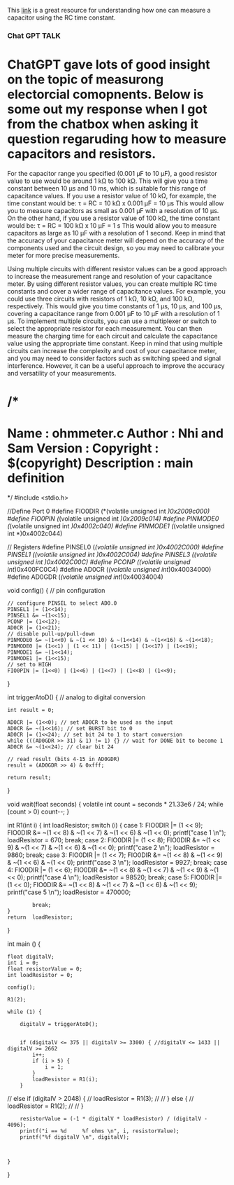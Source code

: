 
This [link](https://www.eecs.tufts.edu/~dsculley/tutorial/rc/rc3.html#:~:text=The%20RC%20time%20constant%20is,the%20resistance%20R%2C%20in%20Ohms) is a great resource for understanding how one can measure a capacitor using the RC time constant.


### Chat GPT TALK

# ChatGPT gave lots of good insight on the topic of measurong electorcial comopnents. Below is some out my response when I got from the chatbox when asking it question regaruding how to measure capacitors and resistors. 

For the capacitor range you specified (0.001 μF to 10 μF), a good resistor value to use would be around 1 kΩ to 100 kΩ. 
This will give you a time constant between 10 μs and 10 ms, which is suitable for this range of capacitance values.
If you use a resistor value of 10 kΩ, for example, the time constant would be: τ = RC = 10 kΩ x 0.001 μF = 10 μs
This would allow you to measure capacitors as small as 0.001 μF with a resolution of 10 μs.
On the other hand, if you use a resistor value of 100 kΩ, the time constant would be: τ = RC = 100 kΩ x 10 μF = 1 s
This would allow you to measure capacitors as large as 10 μF with a resolution of 1 second. Keep in mind that the accuracy 
of your capacitance meter will depend on the accuracy of the components used and the circuit design, so you may need to calibrate 
your meter for more precise measurements.

Using multiple circuits with different resistor values can be a good approach to increase the measurement range and resolution of 
your capacitance meter. By using different resistor values, you can create multiple RC time constants and cover a wider range of 
capacitance values. For example, you could use three circuits with resistors of 1 kΩ, 10 kΩ, and 100 kΩ, respectively. This would 
give you time constants of 1 μs, 10 μs, and 100 μs, covering a capacitance range from 0.001 μF to 10 μF with a resolution of 1 μs.
To implement multiple circuits, you can use a multiplexer or switch to select the appropriate resistor for each measurement. You can 
then measure the charging time for each circuit and calculate the capacitance value using the appropriate time constant.
Keep in mind that using multiple circuits can increase the complexity and cost of your capacitance meter, and you may need to consider
factors such as switching speed and signal interference. However, it can be a useful approach to improve the accuracy and versatility of 
your measurements.



/*
===============================================================================
 Name        : ohmmeter.c
 Author      : Nhi and Sam
 Version     :
 Copyright   : $(copyright)
 Description : main definition
===============================================================================
*/
#include <stdio.h>

//Define Port 0
#define FIO0DIR (*(volatile unsigned int *)0x2009c000)
#define FIO0PIN (*(volatile unsigned int *)0x2009c014)
#define PINMODE0 (*(volatile unsigned int *)0x4002c040)
#define PINMODE1 (*(volatile unsigned int *)0x4002c044)

// Registers
#define PINSEL0 (*(volatile unsigned int *)0x4002C000)
#define PINSEL1 (*(volatile unsigned int *)0x4002C004)
#define PINSEL3 (*(volatile unsigned int *)0x4002C00C)
#define PCONP (*(volatile unsigned int*)0x400FC0C4)
#define AD0CR (*(volatile unsigned int*)0x40034000)
#define AD0GDR (*(volatile unsigned int*)0x40034004)

void config() { // pin configuration

    // configure PINSEL to select AD0.0
    PINSEL1 |= (1<<14);
    PINSEL1 &= ~(1<<15);
    PCONP |= (1<<12);
    AD0CR |= (1<<21);
    // disable pull-up/pull-down
    PINMODE0 &= ~(1<<0) & ~(1 << 10) & ~(1<<14) & ~(1<<16) & ~(1<<18);
    PINMODE0 |=	(1<<1) | (1 << 11) | (1<<15) | (1<<17) | (1<<19);
    PINMODE1 &= ~(1<<14);
    PINMODE1 |= (1<<15);
    // set to HIGH
    FIO0PIN |= (1<<0) | (1<<6) | (1<<7) | (1<<8) | (1<<9);
}

int triggerAtoD() { // analog to digital conversion

	int result = 0;

	AD0CR |= (1<<0); // set AD0CR to be used as the input
	AD0CR &= ~(1<<16); // set BURST bit to 0
	AD0CR |= (1<<24); // set bit 24 to 1 to start conversion
	while (((AD0GDR >> 31) & 1) != 1) {} // wait for DONE bit to become 1
	AD0CR &= ~(1<<24); // clear bit 24

    // read result (bits 4-15 in AD0GDR)
	result = (AD0GDR >> 4) & 0xfff;

    return result;
}

void wait(float seconds) {
    volatile int count = seconds * 21.33e6 / 24;
    while (count > 0) count--;
}

int R1(int i) {
	int loadResistor;
	switch (i) {
		case 1:
			FIO0DIR |= (1 << 9);
			FIO0DIR &= ~(1 << 8) & ~(1 << 7) & ~(1 << 6) & ~(1 << 0);
	    	printf("case 1 \n");
	    	loadResistor = 670;
			break;
		case 2:
			FIO0DIR |= (1 << 8);
			FIO0DIR &= ~(1 << 9) & ~(1 << 7) & ~(1 << 6) & ~(1 << 0);
	    	printf("case 2 \n");
	    	loadResistor = 9860;
			break;
		case 3:
			FIO0DIR |= (1 << 7);
			FIO0DIR &= ~(1 << 8) & ~(1 << 9) & ~(1 << 6) & ~(1 << 0);
	    	printf("case 3 \n");
	    	loadResistor = 9927;
			break;
		case 4:
			FIO0DIR |= (1 << 6);
			FIO0DIR &= ~(1 << 8) & ~(1 << 7) & ~(1 << 9) & ~(1 << 0);
	    	printf("case 4 \n");
	    	loadResistor = 98520;
			break;
		case 5:
			FIO0DIR |= (1 << 0);
			FIO0DIR &= ~(1 << 8) & ~(1 << 7) & ~(1 << 6) & ~(1 << 9);
	    	printf("case 5 \n");
	    	loadResistor = 470000;

			break;
	}
	return 	loadResistor;
}


int main () {

    float digitalV;
    int i = 0;
	float resistorValue = 0;
	int loadResistor = 0;

	config();

	R1(2);

    while (1) {

    	digitalV = triggerAtoD();


		if (digitalV <= 375 || digitalV >= 3300) { //digitalV <= 1433 || digitalV >= 2662
			i++;
			if (i > 5) {
				i = 1;
			}
			loadResistor = R1(i);
		}
//		else if (digitalV > 2048) {
//			loadResistor = R1(3);
//
//		} else {
//			loadResistor = R1(2);
//
//		}



		resistorValue = (-1 * digitalV * loadResistor) / (digitalV - 4096);
    	printf("i == %d     %f ohms \n", i, resistorValue);
    	printf("%f digitalV \n", digitalV);



	}
}

